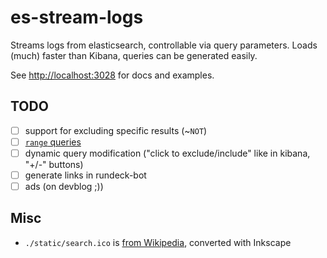 # es-stream-logs

Streams logs from elasticsearch, controllable via query parameters.
Loads (much) faster than Kibana, queries can be generated easily.

See <http://localhost:3028> for docs and examples.

## TODO

- [ ] support for excluding specific results (~`NOT`)
- [ ] [`range` queries](https://www.elastic.co/guide/en/elasticsearch/reference/current/query-dsl-range-query.html)
- [ ] dynamic query modification ("click to exclude/include" like in kibana, "+/-" buttons)
- [ ] generate links in rundeck-bot
- [ ] ads (on devblog ;))

## Misc

- `./static/search.ico` is [from Wikipedia](https://commons.wikimedia.org/w/skins/Vector/images/search.svg), converted with Inkscape
